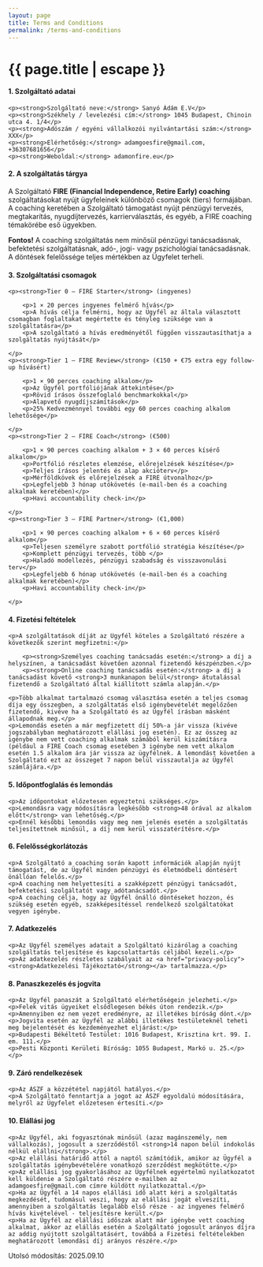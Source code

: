 ```yaml
---
layout: page
title: Terms and Conditions
permalink: /terms-and-conditions
---
```


<h1 class="page-title">{{ page.title | escape }}</h1>
    

<body>
  <div class="container">

  <h4>1. Szolgáltató adatai</h4>
  
    <p><strong>Szolgáltató neve:</strong> Sanyó Ádám E.V</p>
    <p><strong>Székhely / levelezési cím:</strong> 1045 Budapest, Chinoin utca 4. 1/4</p>
    <p><strong>Adószám / egyéni vállalkozói nyilvántartási szám:</strong> XXX</p>
    <p><strong>Elérhetőség:</strong> adamgoesfire@gmail.com, +36307681656</p>
    <p><strong>Weboldal:</strong> adamonfire.eu</p>
  

  <h4>2. A szolgáltatás tárgya</h4>
  <p>
    A Szolgáltató <strong>FIRE (Financial Independence, Retire Early) coaching</strong> szolgáltatásokat nyújt ügyfeleinek különböző csomagok (tiers) formájában.
    A coaching keretében a Szolgáltató támogatást nyújt pénzügyi tervezés, megtakarítás, nyugdíjtervezés, karrierválasztás, és egyéb, a FIRE coaching témakörébe eső ügyekben.
  </p>
  <p>
    <strong>Fontos!</strong> A coaching szolgáltatás nem minősül pénzügyi tanácsadásnak, befektetési szolgáltatásnak, adó-, jogi- vagy pszichológiai tanácsadásnak. A döntések felelőssége teljes mértékben az Ügyfelet terheli.
  </p>

  <h4>3. Szolgáltatási csomagok</h4>
  
    <p><strong>Tier 0 – FIRE Starter</strong> (ingyenes)
      
        <p>1 × 20 perces ingyenes felmérő hívás</p>
		<p>A hívás célja felmérni, hogy az Ügyfél az általa választott csomagban foglaltakat megértette és tényleg szüksége van a szolgáltatásra</p>
		<p>A szolgáltató a hívás eredményétől függően visszautasíthatja a szolgáltatás nyújtását</p>
      
    </p>
    <p><strong>Tier 1 – FIRE Review</strong> (€150 + €75 extra egy follow-up hívásért)
      
        <p>1 × 90 perces coaching alkalom</p>
        <p>Az Ügyfél portfóliójának áttekintése</p>
        <p>Rövid írásos összefoglaló benchmarkokkal</p>
        <p>Alapvető nyugdíjszámítások</p>
        <p>25% Kedvezménnyel további egy 60 perces coaching alkalom lehetősége</p>
      
    </p>
    <p><strong>Tier 2 – FIRE Coach</strong> (€500)
      
        <p>1 × 90 perces coaching alkalom + 3 × 60 perces kísérő alkalom</p>
        <p>Portfólió részletes elemzése, előrejelzések készítése</p>
        <p>Teljes írásos jelentés és alap akcióterv</p>
        <p>Mérföldkövek és előrejelzések a FIRE útvonalhoz</p>
        <p>Legfeljebb 3 hónap utókövetés (e-mail-ben és a coaching alkalmak keretében)</p>
        <p>Havi accountability check-in</p>
      
    </p>
    <p><strong>Tier 3 – FIRE Partner</strong> (€1,000)
      
        <p>1 × 90 perces coaching alkalom + 6 × 60 perces kísérő alkalom</p>
        <p>Teljesen személyre szabott portfólió stratégia készítése</p>
        <p>Komplett pénzügyi tervezés, több </p>
        <p>Haladó modellezés, pénzügyi szabadság és visszavonulási terv</p>
        <p>Legfeljebb 6 hónap utókövetés (e-mail-ben és a coaching alkalmak keretében)</p>
        <p>Havi accountability check-in</p>
      
    </p>
  

  <h4>4. Fizetési feltételek</h4>
  
    <p>A szolgáltatások díját az Ügyfél köteles a Szolgáltató részére a következők szerint megfizetni:</p>
      
        <p><strong>Személyes coaching tanácsadás esetén:</strong> a díj a helyszínen, a tanácsadást követően azonnal fizetendő készpénzben.</p>
        <p><strong>Online coaching tanácsadás esetén:</strong> a díj a tanácsadást követő <strong>3 munkanapon belül</strong> átutalással fizetendő a Szolgáltató által kiállított számla alapján.</p>
      
    <p>Több alkalmat tartalmazó csomag választása esetén a teljes csomag díja egy összegben, a szolgáltatás első igénybevételét megelőzően fizetendő, kivéve ha a Szolgáltató és az Ügyfél írásban másként állapodnak meg.</p>
    <p>Lemondás esetén a már megfizetett díj 50%-a jár vissza (kivéve jogszabályban meghatározott elállási jog esetén). Ez az összeg az igénybe nem vett coaching alkalmak számából kerül kiszámításra (például a FIRE Coach csomag esetében 3 igénybe nem vett alkalom esetén 1.5 alkalom ára jár vissza az ügyfélnek. A lemondást követően a Szolgáltató ezt az összeget 7 napon belül visszautalja az Ügyfél számlájára.</p>
  

  <h4>5. Időpontfoglalás és lemondás</h4>
  
    <p>Az időpontokat előzetesen egyeztetni szükséges.</p>
    <p>Lemondásra vagy módosításra legkésőbb <strong>48 órával az alkalom előtt</strong> van lehetőség.</p>
    <p>Ennél későbbi lemondás vagy meg nem jelenés esetén a szolgáltatás teljesítettnek minősül, a díj nem kerül visszatérítésre.</p>
  

  <h4>6. Felelősségkorlátozás</h4>
  
    <p>A Szolgáltató a coaching során kapott információk alapján nyújt támogatást, de az Ügyfél minden pénzügyi és életmódbeli döntésért önállóan felelős.</p>
    <p>A coaching nem helyettesíti a szakképzett pénzügyi tanácsadót, befektetési szolgáltatót vagy adótanácsadót.</p>
	<p>A coaching célja, hogy az Ügyfél önálló döntéseket hozzon, és szükség esetén egyéb, szakképesítéssel rendelkező szolgáltatókat vegyen igénybe.
  

  <h4>7. Adatkezelés</h4>
  
    <p>Az Ügyfél személyes adatait a Szolgáltató kizárólag a coaching szolgáltatás teljesítése és kapcsolattartás céljából kezeli.</p>
    <p>Az adatkezelés részletes szabályait az <a href="privacy-policy"><strong>Adatkezelési Tájékoztató</strong></a> tartalmazza.</p>
  

  <h4>8. Panaszkezelés és jogvita</h4>
  
    <p>Az Ügyfél panaszát a Szolgáltató elérhetőségein jelezheti.</p>
    <p>Felek vitás ügyeiket elsődlegesen békés úton rendezik.</p>
    <p>Amennyiben ez nem vezet eredményre, az illetékes bíróság dönt.</p>
	<p>Jogvita esetén az Ügyfél az alábbi illetékes testületeknél teheti meg bejelentését és kezdeményezhet eljárást:</p>
	<p>Budapesti Békéltető Testület: 1016 Budapest, Krisztina krt. 99. I. em. 111.</p>
	<p>Pesti Központi Kerületi Bíróság: 1055 Budapest, Markó u. 25.</p></p>
  

  <h4>9. Záró rendelkezések</h4>
  
    <p>Az ÁSZF a közzététel napjától hatályos.</p>
    <p>A Szolgáltató fenntartja a jogot az ÁSZF egyoldalú módosítására, melyről az Ügyfelet előzetesen értesíti.</p>
  

  <h4>10. Elállási jog</h4>
  
    <p>Az Ügyfél, aki fogyasztónak minősül (azaz magánszemély, nem vállalkozás), jogosult a szerződéstől <strong>14 napon belül indokolás nélkül elállni</strong>.</p>
    <p>Az elállási határidő attól a naptól számítódik, amikor az Ügyfél a szolgáltatás igénybevételére vonatkozó szerződést megkötötte.</p>
    <p>Az elállási jog gyakorlásához az Ügyfélnek egyértelmű nyilatkozatot kell küldenie a Szolgáltató részére e-mailben az adamgoesfire@gmail.com címre küldött nyilatkozattal.</p>
    <p>Ha az Ügyfél a 14 napos elállási idő alatt kéri a szolgáltatás megkezdését, tudomásul veszi, hogy az elállási jogát elveszíti, amennyiben a szolgáltatás legalább első része - az ingyenes felmérő hívás kivételével - teljesítésre került.</p>
    <p>Ha az Ügyfél az elállási időszak alatt már igénybe vett coaching alkalmat, akkor az elállás esetén a Szolgáltató jogosult arányos díjra az addig nyújtott szolgáltatásért, továbbá a Fizetési feltételekben meghatározott lemondási díj arányos részére.</p>
  
<p>Utolsó módosítás: 2025.09.10</p>
</div>
</body>
